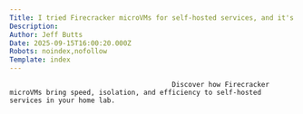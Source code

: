 ```yaml
---
Title: I tried Firecracker microVMs for self-hosted services, and it's surprisingly powerful
Description: 
Author: Jeff Butts
Date: 2025-09-15T16:00:20.000Z
Robots: noindex,nofollow
Template: index
---
```


                                            Discover how Firecracker microVMs bring speed, isolation, and efficiency to self-hosted services in your home lab.
                                        